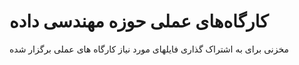 # کارگاه‌های عملی حوزه مهندسی داده
مخزنی برای به اشتراک گذاری فایلهای مورد نیاز کارگاه های عملی برگزار شده 
